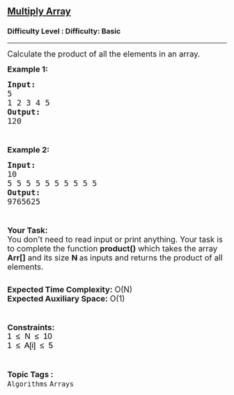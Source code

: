 <h2><a href="https://www.geeksforgeeks.org/problems/multiply-array-1658312632/1?page=5&difficulty=School&sortBy=submissions">Multiply Array</a></h2><h3>Difficulty Level : Difficulty: Basic</h3><hr><div class="problems_problem_content__Xm_eO"><p><span style="font-size: 18px;">Calculate the product of all the elements in an array.</span></p>
<p><span style="font-size: 18px;"><strong>Example 1:</strong></span></p>
<pre><span style="font-size: 18px;"><strong>Input:</strong>
5
1 2 3 4 5
<strong>Output:</strong>
120</span></pre>
<p>&nbsp;</p>
<p><span style="font-size: 18px;"><strong>Example 2:</strong></span></p>
<pre><span style="font-size: 18px;"><strong>Input:</strong>
10
5 5 5 5 5 5 5 5 5 5
<strong>Output:</strong>
9765625</span></pre>
<p>&nbsp;</p>
<p><span style="font-size: 18px;"><strong>Your Task:&nbsp;&nbsp;</strong><br>You don't need to read input or print anything. Your task is to complete the function <strong>product()</strong>&nbsp;which takes the array <strong>Arr[]</strong> and its size <strong>N</strong><strong> </strong>as inputs and returns the product of all elements.</span></p>
<p><br><span style="font-size: 18px;"><strong>Expected Time Complexity:</strong> O(N)<br><strong>Expected Auxiliary Space:</strong> O(1)</span></p>
<p>&nbsp;</p>
<p><span style="font-size: 18px;"><strong>Constraints:</strong><br><span style="background-color: transparent; color: #000000; font-family: arial;">1&nbsp; ≤&nbsp; N&nbsp; ≤&nbsp; 10</span><br><span style="background-color: transparent; color: #000000; font-family: arial;">1&nbsp; ≤&nbsp; A[i]&nbsp; ≤&nbsp; 5</span></span></p></div><br><p><span style=font-size:18px><strong>Topic Tags : </strong><br><code>Algorithms</code>&nbsp;<code>Arrays</code>&nbsp;